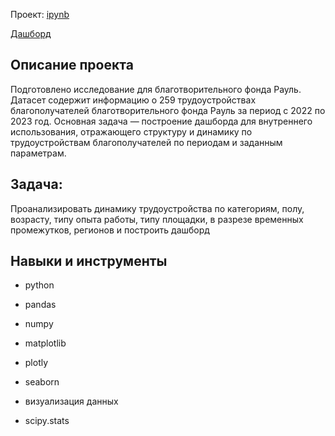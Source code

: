 Проект: [ipynb](https://github.com/shiana0909/Project-for-the-CF-Raoul/blob/main/%D0%BF%D1%80%D0%BE%D0%B5%D0%BA%D1%82%20%D0%A0%D0%B0%D1%83%D0%BB%D1%8C%20%D0%A2%D0%B0%D0%BC%D0%BE%D1%88%D0%B5%D0%BD%D1%86%D0%B5%D0%B2%D0%B0%20%D0%9C%D0%AE.ipynb)

[Дашборд]([https://datalens.yandex/h1hesebclq8s6])

## Описание проекта
Подготовлено исследование для благотворительного фонда Рауль. Датасет содержит информацию о 259 трудоустройствах благополучателей благотворительного фонда Рауль за период с 2022 по 2023 год. Основная задача  — построение дашборда для внутреннего использования, отражающего структуру и динамику по трудоустройствам благополучателей по периодам и заданным параметрам. 

## Задача:
Проанализировать динамику трудоустройства по категориям, полу, возрасту, типу опыта работы, типу площадки, в разрезе временных промежутков, регионов и построить дашборд

## Навыки и инструменты

- python
  
- pandas

- numpy

- matplotlib

- plotly

- seaborn

- визуализация данных

- scipy.stats

